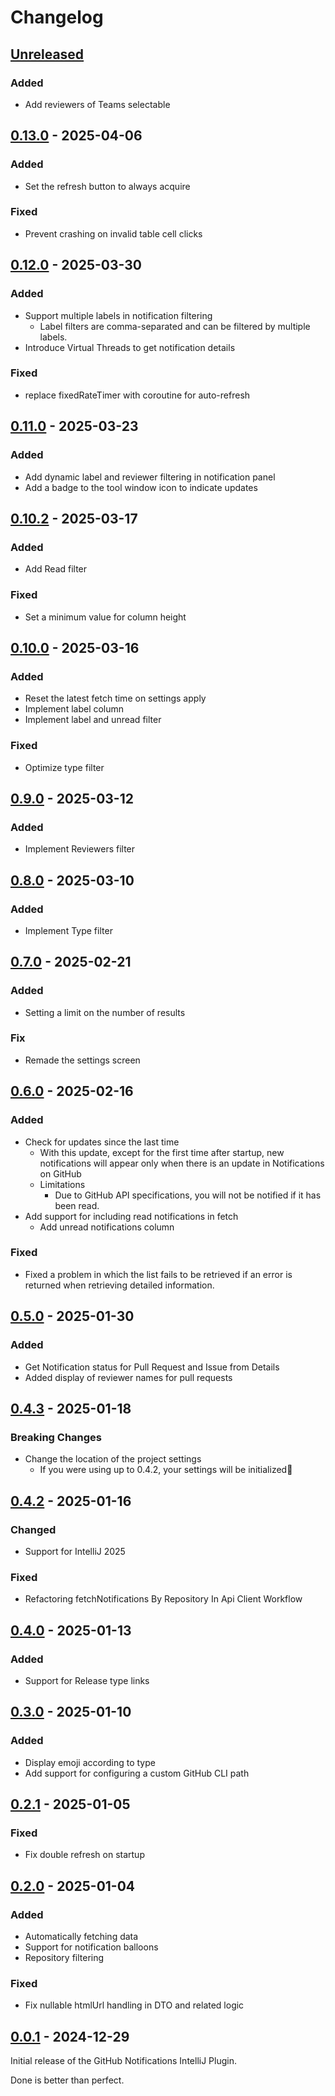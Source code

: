 <!-- Keep a Changelog guide -> https://keepachangelog.com -->

# Changelog

## [Unreleased]

### Added

- Add reviewers of Teams selectable

## [0.13.0] - 2025-04-06

### Added

- Set the refresh button to always acquire

### Fixed

- Prevent crashing on invalid table cell clicks

## [0.12.0] - 2025-03-30

### Added

- Support multiple labels in notification filtering
  - Label filters are comma-separated and can be filtered by multiple labels.
- Introduce Virtual Threads to get notification details

### Fixed

- replace fixedRateTimer with coroutine for auto-refresh

## [0.11.0] - 2025-03-23

### Added

- Add dynamic label and reviewer filtering in notification panel
- Add a badge to the tool window icon to indicate updates

## [0.10.2] - 2025-03-17

### Added

- Add Read filter

### Fixed

- Set a minimum value for column height

## [0.10.0] - 2025-03-16

### Added

- Reset the latest fetch time on settings apply
- Implement label column
- Implement label and unread filter

### Fixed

- Optimize type filter

## [0.9.0] - 2025-03-12

### Added

- Implement Reviewers filter

## [0.8.0] - 2025-03-10

### Added

- Implement Type filter

## [0.7.0] - 2025-02-21

### Added

- Setting a limit on the number of results

### Fix

- Remade the settings screen

## [0.6.0] - 2025-02-16

### Added

- Check for updates since the last time
  - With this update, except for the first time after startup, new notifications will appear only when there is an update in Notifications on GitHub
  - Limitations
    - Due to GitHub API specifications, you will not be notified if it has been read.
- Add support for including read notifications in fetch
  - Add unread notifications column

### Fixed

- Fixed a problem in which the list fails to be retrieved if an error is returned when retrieving detailed information.

## [0.5.0] - 2025-01-30

### Added

- Get Notification status for Pull Request and Issue from Details
- Added display of reviewer names for pull requests

## [0.4.3] - 2025-01-18

### Breaking Changes

- Change the location of the project settings
  - If you were using up to 0.4.2, your settings will be initialized🙇

## [0.4.2] - 2025-01-16

### Changed

- Support for IntelliJ 2025

### Fixed

- Refactoring fetchNotifications By Repository In Api Client Workflow

## [0.4.0] - 2025-01-13

### Added

- Support for Release type links

## [0.3.0] - 2025-01-10

### Added

- Display emoji according to type
- Add support for configuring a custom GitHub CLI path

## [0.2.1] - 2025-01-05

### Fixed

- Fix double refresh on startup

## [0.2.0] - 2025-01-04

### Added

- Automatically fetching data
- Support for notification balloons
- Repository filtering

### Fixed

- Fix nullable htmlUrl handling in DTO and related logic

## [0.0.1] - 2024-12-29

Initial release of the GitHub Notifications IntelliJ Plugin.

Done is better than perfect.

[Unreleased]: https://github.com/naoyukik/intellij-plugin-github-notifications/compare/v0.13.0...HEAD
[0.13.0]: https://github.com/naoyukik/intellij-plugin-github-notifications/compare/v0.12.0...v0.13.0
[0.12.0]: https://github.com/naoyukik/intellij-plugin-github-notifications/compare/v0.11.0...v0.12.0
[0.11.0]: https://github.com/naoyukik/intellij-plugin-github-notifications/compare/v0.10.2...v0.11.0
[0.10.2]: https://github.com/naoyukik/intellij-plugin-github-notifications/compare/v0.10.0...v0.10.2
[0.10.0]: https://github.com/naoyukik/intellij-plugin-github-notifications/compare/v0.9.0...v0.10.0
[0.9.0]: https://github.com/naoyukik/intellij-plugin-github-notifications/compare/v0.8.0...v0.9.0
[0.8.0]: https://github.com/naoyukik/intellij-plugin-github-notifications/compare/v0.7.0...v0.8.0
[0.7.0]: https://github.com/naoyukik/intellij-plugin-github-notifications/compare/v0.6.0...v0.7.0
[0.6.0]: https://github.com/naoyukik/intellij-plugin-github-notifications/compare/v0.5.0...v0.6.0
[0.5.0]: https://github.com/naoyukik/intellij-plugin-github-notifications/compare/v0.4.3...v0.5.0
[0.4.3]: https://github.com/naoyukik/intellij-plugin-github-notifications/compare/v0.4.2...v0.4.3
[0.4.2]: https://github.com/naoyukik/intellij-plugin-github-notifications/compare/v0.4.0...v0.4.2
[0.4.0]: https://github.com/naoyukik/intellij-plugin-github-notifications/compare/v0.3.0...v0.4.0
[0.3.0]: https://github.com/naoyukik/intellij-plugin-github-notifications/compare/v0.2.1...v0.3.0
[0.2.1]: https://github.com/naoyukik/intellij-plugin-github-notifications/compare/v0.2.0...v0.2.1
[0.2.0]: https://github.com/naoyukik/intellij-plugin-github-notifications/compare/v0.0.1...v0.2.0
[0.0.1]: https://github.com/naoyukik/intellij-plugin-github-notifications/commits/v0.0.1
